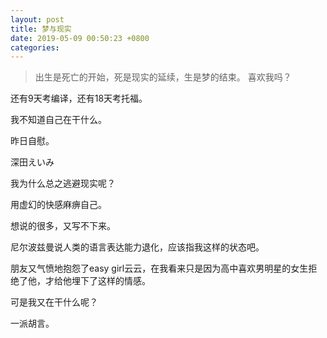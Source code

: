 ```yaml
---
layout: post
title: 梦与现实
date: 2019-05-09 00:50:23 +0800
categories:
---
```


> 出生是死亡的开始，死是现实的延续，生是梦的结束。 
> 喜欢我吗？

还有9天考编译，还有18天考托福。

我不知道自己在干什么。

昨日自慰。

深田えいみ

我为什么总之逃避现实呢？

用虚幻的快感麻痹自己。

想说的很多，又写不下来。

尼尔波兹曼说人类的语言表达能力退化，应该指我这样的状态吧。

朋友又气愤地抱怨了easy girl云云，在我看来只是因为高中喜欢男明星的女生拒绝了他，才给他埋下了这样的情感。

可是我又在干什么呢？

一派胡言。